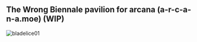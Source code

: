 ## The Wrong Biennale pavilion for arcana (a-r-c-a-n-a.moe) (WIP)

![bladelice01](https://github.com/user-attachments/assets/6f1fce59-f389-473f-b7a3-6cfda048c629)
